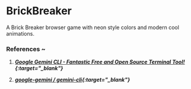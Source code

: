 # BrickBreaker
A Brick Breaker browser game with neon style colors and modern cool animations.


### References ~

1. _**[Google Gemini CLI - Fantastic Free and Open Source Terminal Tool!](https://www.youtube.com/watch?v=0AOTIwEe5p8&ab_channel=CodeWithNathan){:target="_blank"}**_

2. _**[google-gemini / gemini-cli](https://github.com/google-gemini/gemini-cli){:target="_blank"}**_ 

